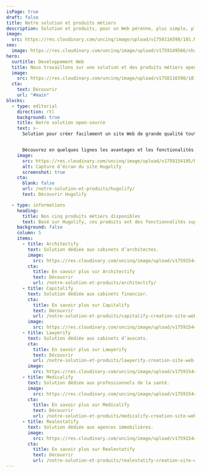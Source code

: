 ```yaml
---
isPage: true
draft: false
title: Notre solution et produits métiers
description: Solution et produits, pour un Web pérenne, plus simple, plus accessible et à faible émission de carbone.
image:
  src: https://res.cloudinary.com/uncinq/image/upload/v1758116598/181.Nodes_vgmgrr.svg
seo:
  image: https://res.cloudinary.com/uncinq/image/upload/v1759149566/share-solutions.png
hero:
  surtitle: Developpement Web
  title: Nous travaillons sur une solution et des produits métiers open-source
  image:
    src: https://res.cloudinary.com/uncinq/image/upload/v1758116598/181.Nodes_vgmgrr.svg
  cta:
    text: Découvrir
    url: "#main"
blocks:
  - type: editorial
    direction: rtl
    background: true
    title: Notre solution open-source
    text: >-
      Solution pour créer facilement un site Web de grande qualité tout en ayant un espace admin dédié et simplifié.


      Découvrez en quelques lignes les avantages et les fonctionalités.
    image:
      src: https://res.cloudinary.com/uncinq/image/upload/v1759154195/hugolify-screenshot_ycim2y.png
      alt: Capture d’écran du site Hugolify
      screenshot: true
    cta:
      blank: false
      url: /notre-solution-et-produits/hugolify/
      text: Découvrir Hugolify

  - type: informations
    heading:
      title: Nos cinq produits métiers disponibles
      text: Basé sur Hugolify, ces produits ont des fonctionnalités supplémentaires et un espace admin dédié à l’univers du métier concerné.
    background: false
    column: 5
    items:
      - title: Architectify
        text: Solution dédiée aux cabinets d’architectes.
        image:
          src: https://res.cloudinary.com/uncinq/image/upload/v1759154400/picto-architectify_mcb3cu.svg
        cta:
          title: En savoir plus sur Architectify
          text: Découvrir
          url: /notre-solution-et-produits/architectify/
      - title: Capitalify
        text: Solution dédiée aux cabinets financier.
        cta:
          title: En savoir plus sur Capitalify
          text: Découvrir
          url: /notre-solution-et-produits/capitalify-creation-site-web-cabinet-financier/
        image:
          src: https://res.cloudinary.com/uncinq/image/upload/v1759154400/picto-capitalify_gq0ioo.svg
      - title: Lawyerify
        text: Solution dédiée aux cabinets d’avocats.
        cta:
          title: En savoir plus sur Lawyerify
          text: Découvrir
          url: /notre-solution-et-produits/lawyerify-creation-site-web-cabinet-avocat/
        image:
          src: https://res.cloudinary.com/uncinq/image/upload/v1759154400/picto-lawyerify_vhwpsc.svg
      - title: Medicalify
        text: Solution dédiée aux professionnels de la santé.
        image:
          src: https://res.cloudinary.com/uncinq/image/upload/v1759154494/picto-medicalify_arymdh.svg
        cta:
          title: En savoir plus sur Medicalify
          text: Découvrir
          url: /notre-solution-et-produits/medicalify-creation-site-web-cabinet-sante/
      - title: Realestatify
        text: Solution dédiée aux agences immobilières.
        image:
          src: https://res.cloudinary.com/uncinq/image/upload/v1759154400/picto-realestatify_ijjp3v.svg
        cta:
          title: En savoir plus sur Realestatify
          text: Découvrir
          url: /notre-solution-et-produits/realestatify-creation-site-web-agence-immobiliere/
---
```

